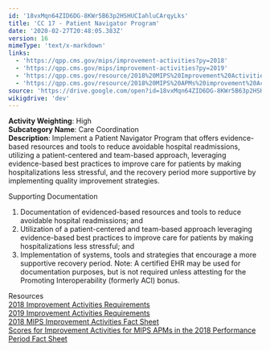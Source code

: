 ```yaml
---
id: '18vxMqn64ZID6DG-8KWr5B63p2HSHUCIahluCArqyLks'
title: 'CC 17 - Patient Navigator Program'
date: '2020-02-27T20:48:05.383Z'
version: 16
mimeType: 'text/x-markdown'
links:
  - 'https://qpp.cms.gov/mips/improvement-activities?py=2018'
  - 'https://qpp.cms.gov/mips/improvement-activities?py=2019'
  - 'https://qpp.cms.gov/resource/2018%20MIPS%20Improvement%20Activities%20Fact%20Sheet'
  - 'https://qpp.cms.gov/resource/2018%20MIPS%20APMs%20improvement%20Activities%20scores%20fact%20sheet'
source: 'https://drive.google.com/open?id=18vxMqn64ZID6DG-8KWr5B63p2HSHUCIahluCArqyLks'
wikigdrive: 'dev'
---
```





**Activity Weighting**: High  
**Subcategory Name**: Care Coordination  
**Description**: Implement a Patient Navigator Program that offers evidence-based resources and tools to reduce avoidable hospital readmissions, utilizing a patient-centered and team-based approach, leveraging evidence-based best practices to improve care for patients by making hospitalizations less stressful, and the recovery period more supportive by implementing quality improvement strategies.




Supporting Documentation
1. Documentation of evidenced-based resources and tools to reduce avoidable hospital readmissions; and
2. Utilization of a patient-centered and team-based approach leveraging evidence-based best practices to improve care for patients by making hospitalizations less stressful; and
3. Implementation of systems, tools and strategies that encourage a more supportive recovery period. Note: A certified EHR may be used for documentation purposes, but is not required unless attesting for the Promoting Interoperability (formerly ACI) bonus.




Resources  
[2018 Improvement Activities Requirements](https://qpp.cms.gov/mips/improvement-activities?py=2018)  
[2019 Improvement Activities Requirements](https://qpp.cms.gov/mips/improvement-activities?py=2019)  
[2018 MIPS Improvement Activities Fact Sheet](https://qpp.cms.gov/resource/2018%20MIPS%20Improvement%20Activities%20Fact%20Sheet)  
[Scores for Improvement Activities for MIPS APMs in the 2018 Performance Period Fact Sheet](https://qpp.cms.gov/resource/2018%20MIPS%20APMs%20improvement%20Activities%20scores%20fact%20sheet)
